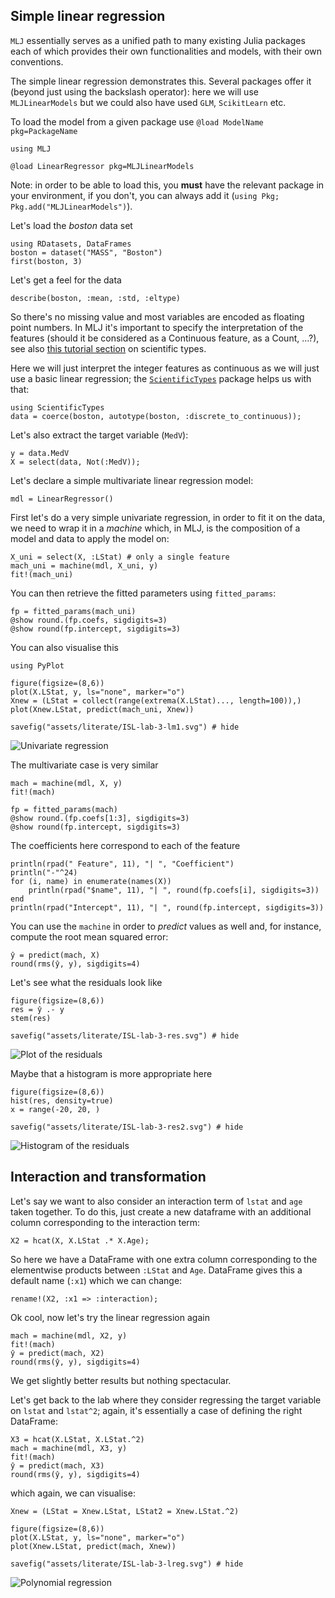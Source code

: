 <!--This file was generated, do not modify it.-->
## Simple linear regression

`MLJ` essentially serves as a unified path to many existing Julia packages each of which provides their own functionalities and models, with their own conventions.

The simple linear regression demonstrates this.
Several packages offer it (beyond just using the backslash operator): here we will use `MLJLinearModels` but we could also have used `GLM`, `ScikitLearn` etc.

To load the model from a given package use `@load ModelName pkg=PackageName`

```julia:ex1
using MLJ

@load LinearRegressor pkg=MLJLinearModels
```

Note: in order to be able to load this, you **must** have the relevant package in your environment, if you don't, you can always add it (``using Pkg; Pkg.add("MLJLinearModels")``).

Let's load the _boston_ data set

```julia:ex2
using RDatasets, DataFrames
boston = dataset("MASS", "Boston")
first(boston, 3)
```

Let's get a feel for the data

```julia:ex3
describe(boston, :mean, :std, :eltype)
```

So there's no missing value and most variables are encoded as floating point numbers.
In MLJ it's important to specify the interpretation of the features (should it be considered as a Continuous feature, as a Count, ...?), see also [this tutorial section](/pub/getting-started/choosing-a-model.html#data_and_its_interpretation) on scientific types.

Here we will just interpret the integer features as continuous as we will just use a basic linear regression; the [`ScientificTypes`](https://github.com/JuliaAI/ScientificTypes.jl) package helps us with that:

```julia:ex4
using ScientificTypes
data = coerce(boston, autotype(boston, :discrete_to_continuous));
```

Let's also extract the target variable (`MedV`):

```julia:ex5
y = data.MedV
X = select(data, Not(:MedV));
```

Let's declare a simple multivariate linear regression model:

```julia:ex6
mdl = LinearRegressor()
```

First let's do a very simple univariate regression, in order to fit it on the data, we need to wrap it in a _machine_ which, in MLJ, is the composition of a model and data to apply the model on:

```julia:ex7
X_uni = select(X, :LStat) # only a single feature
mach_uni = machine(mdl, X_uni, y)
fit!(mach_uni)
```

You can then retrieve the  fitted parameters using `fitted_params`:

```julia:ex8
fp = fitted_params(mach_uni)
@show round.(fp.coefs, sigdigits=3)
@show round(fp.intercept, sigdigits=3)
```

You can also visualise this

```julia:ex9
using PyPlot

figure(figsize=(8,6))
plot(X.LStat, y, ls="none", marker="o")
Xnew = (LStat = collect(range(extrema(X.LStat)..., length=100)),)
plot(Xnew.LStat, predict(mach_uni, Xnew))

savefig("assets/literate/ISL-lab-3-lm1.svg") # hide
```

![Univariate regression](/assets/literate/ISL-lab-3-lm1.svg)

The  multivariate case is very similar

```julia:ex10
mach = machine(mdl, X, y)
fit!(mach)

fp = fitted_params(mach)
@show round.(fp.coefs[1:3], sigdigits=3)
@show round(fp.intercept, sigdigits=3)
```

The coefficients here correspond to each of the feature

```julia:ex11
println(rpad(" Feature", 11), "| ", "Coefficient")
println("-"^24)
for (i, name) in enumerate(names(X))
    println(rpad("$name", 11), "| ", round(fp.coefs[i], sigdigits=3))
end
println(rpad("Intercept", 11), "| ", round(fp.intercept, sigdigits=3))
```

You can use the `machine` in order to _predict_ values as well and, for instance, compute the root mean squared error:

```julia:ex12
ŷ = predict(mach, X)
round(rms(ŷ, y), sigdigits=4)
```

Let's see what the residuals look like

```julia:ex13
figure(figsize=(8,6))
res = ŷ .- y
stem(res)

savefig("assets/literate/ISL-lab-3-res.svg") # hide
```

![Plot of the residuals](/assets/literate/ISL-lab-3-res.svg)

Maybe that a histogram is more appropriate here

```julia:ex14
figure(figsize=(8,6))
hist(res, density=true)
x = range(-20, 20, )

savefig("assets/literate/ISL-lab-3-res2.svg") # hide
```

![Histogram of the residuals](/assets/literate/ISL-lab-3-res2.svg)

## Interaction and transformation

Let's say we want to also consider an interaction term of `lstat` and `age` taken together.
To do this, just create a new dataframe with an additional column corresponding to the interaction term:

```julia:ex15
X2 = hcat(X, X.LStat .* X.Age);
```

So here we have a DataFrame with one extra column corresponding to the elementwise products between `:LStat` and `Age`.
DataFrame gives this a default name (`:x1`) which we can change:

```julia:ex16
rename!(X2, :x1 => :interaction);
```

Ok cool, now let's try the linear regression again

```julia:ex17
mach = machine(mdl, X2, y)
fit!(mach)
ŷ = predict(mach, X2)
round(rms(ŷ, y), sigdigits=4)
```

We get slightly better results but nothing spectacular.

Let's get back to the lab where they consider regressing the target variable on `lstat` and `lstat^2`; again, it's essentially a case of defining the right DataFrame:

```julia:ex18
X3 = hcat(X.LStat, X.LStat.^2)
mach = machine(mdl, X3, y)
fit!(mach)
ŷ = predict(mach, X3)
round(rms(ŷ, y), sigdigits=4)
```

which again, we can visualise:

```julia:ex19
Xnew = (LStat = Xnew.LStat, LStat2 = Xnew.LStat.^2)

figure(figsize=(8,6))
plot(X.LStat, y, ls="none", marker="o")
plot(Xnew.LStat, predict(mach, Xnew))

savefig("assets/literate/ISL-lab-3-lreg.svg") # hide
```

![Polynomial regression](/assets/literate/ISL-lab-3-lreg.svg)

